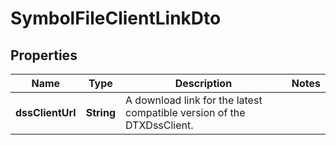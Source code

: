 

# SymbolFileClientLinkDto


## Properties

| Name | Type | Description | Notes |
|------------ | ------------- | ------------- | -------------|
|**dssClientUrl** | **String** | A download link for the latest compatible version of the DTXDssClient. |  |



